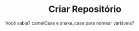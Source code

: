 <h1 align = center> Criar Repositório </h1>
Você sabia? camelCase e snake_case para nomear variáveis?
